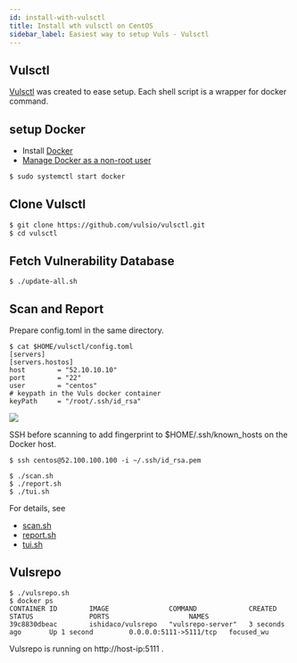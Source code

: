 ```yaml
---
id: install-with-vulsctl
title: Install wth vulsctl on CentOS
sidebar_label: Easiest way to setup Vuls - Vulsctl
---
```


## Vulsctl

[Vulsctl](https://github.com/vulsio/vulsctl) was created to ease setup. Each shell script is a wrapper for docker command.

## setup Docker

- Install [Docker](https://docs.docker.com/install/linux/docker-ce/centos/)
- [Manage Docker as a non-root user](https://docs.docker.com/install/linux/linux-postinstall/)

```bash
$ sudo systemctl start docker
```

## Clone Vulsctl

```bash
$ git clone https://github.com/vulsio/vulsctl.git
$ cd vulsctl
```

## Fetch Vulnerability Database

```
$ ./update-all.sh
```

## Scan and Report

Prepare config.toml in the same directory.

```
$ cat $HOME/vulsctl/config.toml 
[servers]
[servers.hostos]
host        = "52.10.10.10"
port        = "22"
user        = "centos"
# keypath in the Vuls docker container
keyPath     = "/root/.ssh/id_rsa"
```

![](https://user-images.githubusercontent.com/534611/66093182-20535f00-e5ca-11e9-8060-8c9247abcefa.jpg)

SSH before scanning to add fingerprint to $HOME/.ssh/known_hosts on the Docker host.
```
$ ssh centos@52.100.100.100 -i ~/.ssh/id_rsa.pem
```

```
$ ./scan.sh 
$ ./report.sh
$ ./tui.sh
```

For details, see
- [scan.sh](https://github.com/vulsio/vulsctl/blob/master/scan.sh)
- [report.sh](https://github.com/vulsio/vulsctl/blob/master/report.sh)
- [tui.sh](https://github.com/vulsio/vulsctl/blob/master/tui.sh)

## Vulsrepo

```
$ ./vulsrepo.sh
$ docker ps
CONTAINER ID        IMAGE               COMMAND             CREATED             STATUS              PORTS                    NAMES
39c8830dbeac        ishidaco/vulsrepo   "vulsrepo-server"   3 seconds ago       Up 1 second         0.0.0.0:5111->5111/tcp   focused_wu
```

Vulsrepo is running on http://host-ip:5111 .
